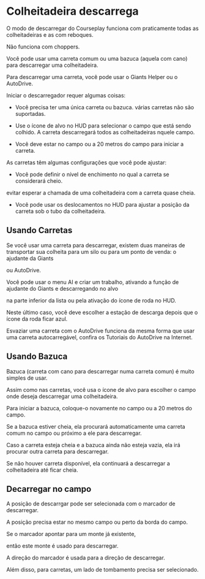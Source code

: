 # Colheitadeira descarrega

  
  
O modo de descarregar do Courseplay funciona com praticamente todas as colheitadeiras e as com reboques.  
  
Não funciona com choppers.  
  
Você pode usar uma carreta comum ou uma bazuca (aquela com cano) para descarregar uma colheitadeira.  
  
Para descarregar uma carreta, você pode usar o Giants Helper ou o AutoDrive.  
  
Iniciar o descarregador requer algumas coisas:  
  
    
- Você precisa ter uma única carreta ou bazuca. várias carretas não são suportadas.  
  
    
- Use o ícone de alvo no HUD para selecionar o campo que está sendo colhido. A carreta descarregará todos as colheitadeiras nquele campo.  
  
    
- Você deve estar no campo ou a 20 metros do campo para iniciar a carreta.  
  
  
  
As carretas têm algumas configurações que você pode ajustar:  
  
    
- Você pode definir o nível de enchimento no qual a carreta se considerará cheio.   
  
evitar esperar a chamada de uma colheitadeira com a carreta quase cheia.  
  
    
- Você pode usar os deslocamentos no HUD para ajustar a posição da carreta sob o tubo da colheitadeira.  
  
  
  


## Usando Carretas

  
  
Se você usar uma carreta para descarregar, existem duas maneiras de transportar sua colheita para um silo ou para um ponto de venda: o ajudante da Giants  
  
ou AutoDrive.  
  
Você pode usar o menu AI e criar um trabalho, ativando a função de ajudante do Giants e descarregando no alvo   
  
na parte inferior da lista ou pela ativação do ícone de roda no HUD.  
  
Neste último caso, você deve escolher a estação de descarga depois que o ícone da roda ficar azul.  
  
  
  
Esvaziar uma carreta com o AutoDrive funciona da mesma forma que usar uma carreta autocarregável, confira os Tutoriais do AutoDrive na Internet.  
  


## Usando Bazuca

  
  
Bazuca (carreta com cano para descarregar numa carreta comun) é muito simples de usar.  
  
Assim como nas carretas, você usa o ícone de alvo para escolher o campo onde deseja descarregar uma colheitadeira.  
  
Para iniciar a bazuca, coloque-o novamente no campo ou a 20 metros do campo.  
  
Se a bazuca estiver cheia, ela procurará automaticamente uma carreta comum no campo ou próximo a ele para descarregar.  
  
Caso a carreta esteja cheia e a bazuca ainda não esteja vazia, ela irá procurar outra carreta para descarregar.  
  
Se não houver carreta disponível, ela continuará a descarregar a colheitadeira até ficar cheia.  
  


## Decarregar no campo

  
  
A posição de descarrgar pode ser selecionada com o marcador de descarregar.  
  
A posição precisa estar no mesmo campo ou perto da borda do campo.  
  
Se o marcador apontar para um monte já existente,  
  
então este monte é usado para descarregar.  
  
A direção do marcador é usada para a direção de descarregar.  
  
Além disso, para carretas, um lado de tombamento precisa ser selecionado.  
  



